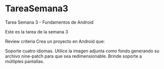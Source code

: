 # TareaSemana3
Tarea Semana 3 - Fundamentos de Android

Este es la tarea de la semana 3

Review criteria
  Crea un proyecto en Android que:

  Soporte cuatro idiomas.
  Utilice la imagen adjunta como fondo generando su archivo nine-patch para que sea redimensionable.
  Brinde soporte a múltiples pantallas.

